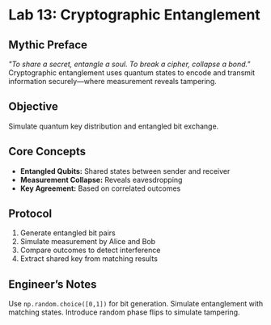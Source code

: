 # Lab 13: Cryptographic Entanglement

## Mythic Preface
_"To share a secret, entangle a soul. To break a cipher, collapse a bond."_  
Cryptographic entanglement uses quantum states to encode and transmit information securely—where measurement reveals tampering.

## Objective
Simulate quantum key distribution and entangled bit exchange.

## Core Concepts
- **Entangled Qubits:** Shared states between sender and receiver
- **Measurement Collapse:** Reveals eavesdropping
- **Key Agreement:** Based on correlated outcomes

## Protocol
1. Generate entangled bit pairs
2. Simulate measurement by Alice and Bob
3. Compare outcomes to detect interference
4. Extract shared key from matching results

## Engineer’s Notes
Use `np.random.choice([0,1])` for bit generation. Simulate entanglement with matching states. Introduce random phase flips to simulate tampering.

